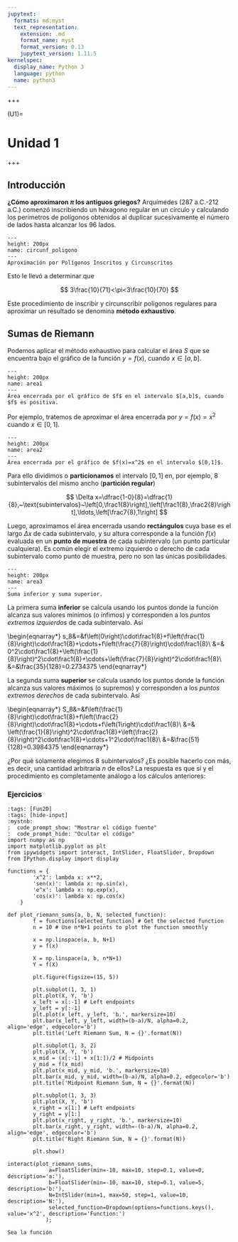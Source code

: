 ```yaml
---
jupytext:
  formats: md:myst
  text_representation:
    extension: .md
    format_name: myst
    format_version: 0.13
    jupytext_version: 1.11.5
kernelspec:
  display_name: Python 3
  language: python
  name: python3
---
```


<!--###########################################################################################################################
##############################################################################################################################
#############################################################################################
-->

+++

(U1)=
# Unidad 1

+++

## Introducción

**¿Cómo aproximaron $\pi$ los antiguos griegos?** Arquímedes (287 a.C.-212 a.C.) comenzó inscribiendo un héxagono regular en un círculo y calculando los perímetros de polígonos obtenidos al duplicar sucesivamente el número de lados hasta alcanzar los 96 lados.

```{figure} circunf_poligono.png
---
height: 200px
name: circunf_poligono
---
Aproximación por Polígonos Inscritos y Circunscritos
```

Esto le llevó a determinar que

$$
3\frac{10}{71}<\pi<3\frac{10}{70}
$$

Este procedimiento de inscribir y circunscribir polígonos regulares para aproximar un resultado se denomina **método exhaustivo**.

## Sumas de Riemann

Podemos aplicar el método exhaustivo para calcular el área $S$ que se encuentra bajo el gráfico de la función $y=f(x)$, cuando $x\in[a,b]$. 

```{figure} area1.png
---
height: 200px
name: area1
---
Área encerrada por el gráfico de $f$ en el intervalo $[a,b]$, cuando $f$ es positiva.
```

Por ejemplo, tratemos de aproximar el área encerrada por $y=f(x)=x^2$ cuando $x\in[0,1]$. 

```{figure} area2.png
---
height: 200px
name: area2
---
Área encerrada por el gráfico de $f(x)=x^2$ en el intervalo $[0,1]$.
```

Para ello dividimos o **particionamos** el intervalo $[0,1]$ en, por ejemplo, $8$ subintervalos del mismo ancho (**partición regular**)
 
$$
\Delta x=\dfrac{1-0}{8}=\dfrac{1}{8},~\text{subintervalos}~\left[0,\frac1{8}\right],\left[\frac1{8},\frac2{8}\right],\ldots,\left[\frac7{8},1\right]
$$ 

Luego, aproximamos el área encerrada usando **rectángulos** cuya base es el largo $\Delta x$ de cada subintervalo, y su altura corresponde a la función $f(x)$ evaluada en un **punto de muestra** de cada subintervalo (un punto particular cualquiera). Es común elegir el extremo izquierdo o derecho de cada subintervalo como punto de muestra, pero no son las únicas posibilidades.

```{figure} area3.png
---
height: 200px
name: area3
---
Suma inferior y suma superior.
```

La primera suma **inferior** se calcula usando los puntos donde la función alcanza sus valores mínimos (o ínfimos) y corresponden a los *puntos extremos izquierdos* de cada subintervalo. Así 

\begin{eqnarray*}
s_8&=&f\left(0\right)\cdot\frac1{8}+f\left(\frac{1}{8}\right)\cdot\frac1{8}+\cdots+f\left(\frac{7}{8}\right)\cdot\frac1{8}\\
&=& 0^2\cdot\frac1{8}+\left(\frac{1}{8}\right)^2\cdot\frac1{8}+\cdots+\left(\frac{7}{8}\right)^2\cdot\frac1{8}\\ 
&=&\frac{35}{128}=0.2734375
\end{eqnarray*}

La segunda suma **superior** se calcula usando los puntos donde la función alcanza sus valores máximos (o supremos) y corresponden a los *puntos extremos derechos* de cada subintervalo. Así 

\begin{eqnarray*}
S_8&=&f\left(\frac{1}{8}\right)\cdot\frac1{8}+f\left(\frac{2}{8}\right)\cdot\frac1{8}+\cdots+f\left(1\right)\cdot\frac1{8}\\
&=& \left(\frac{1}{8}\right)^2\cdot\frac1{8}+\left(\frac{2}{8}\right)^2\cdot\frac1{8}+\cdots+1^2\cdot\frac1{8}\\ 
&=&\frac{51}{128}=0.3984375
\end{eqnarray*}

¿Por qué solamente elegimos 8 subintervalos? ¿Es posible hacerlo con más, es decir, una cantidad arbitraria $n$ de ellos? La respuesta es que sí y  el procedimiento es completamente análogo a los cálculos anteriores: 


### Ejercicios

```{code-cell}
:tags: [Fun2D]
:tags: [hide-input]
:mystnb:
:  code_prompt_show: "Mostrar el código fuente"
:  code_prompt_hide: "Ocultar el código"
import numpy as np
import matplotlib.pyplot as plt
from ipywidgets import interact, IntSlider, FloatSlider, Dropdown
from IPython.display import display

functions = {
        'x^2': lambda x: x**2,
        'sen(x)': lambda x: np.sin(x),
        'e^x': lambda x: np.exp(x),
        'cos(x)': lambda x: np.cos(x)
    }

def plot_riemann_sums(a, b, N, selected_function):
        f = functions[selected_function] # Get the selected function
        n = 10 # Use n*N+1 points to plot the function smoothly

        x = np.linspace(a, b, N+1)
        y = f(x)

        X = np.linspace(a, b, n*N+1)
        Y = f(X)

        plt.figure(figsize=(15, 5))

        plt.subplot(1, 3, 1)
        plt.plot(X, Y, 'b')
        x_left = x[:-1] # Left endpoints
        y_left = y[:-1]
        plt.plot(x_left, y_left, 'b.', markersize=10)
        plt.bar(x_left, y_left, width=(b-a)/N, alpha=0.2, align='edge', edgecolor='b')
        plt.title('Left Riemann Sum, N = {}'.format(N))

        plt.subplot(1, 3, 2)
        plt.plot(X, Y, 'b')
        x_mid = (x[:-1] + x[1:])/2 # Midpoints
        y_mid = f(x_mid)
        plt.plot(x_mid, y_mid, 'b.', markersize=10)
        plt.bar(x_mid, y_mid, width=(b-a)/N, alpha=0.2, edgecolor='b')
        plt.title('Midpoint Riemann Sum, N = {}'.format(N))

        plt.subplot(1, 3, 3)
        plt.plot(X, Y, 'b')
        x_right = x[1:] # Left endpoints
        y_right = y[1:]
        plt.plot(x_right, y_right, 'b.', markersize=10)
        plt.bar(x_right, y_right, width=-(b-a)/N, alpha=0.2, align='edge', edgecolor='b')
        plt.title('Right Riemann Sum, N = {}'.format(N))

        plt.show()

interact(plot_riemann_sums,
             a=FloatSlider(min=-10, max=10, step=0.1, value=0, description='a:'),
             b=FloatSlider(min=-10, max=10, step=0.1, value=5, description='b:'),
             N=IntSlider(min=1, max=50, step=1, value=10, description='N:'),
             selected_function=Dropdown(options=functions.keys(), value='x^2', description='Function:')
            );
```

```{admonition} Ejercicio 
Sea la función
```